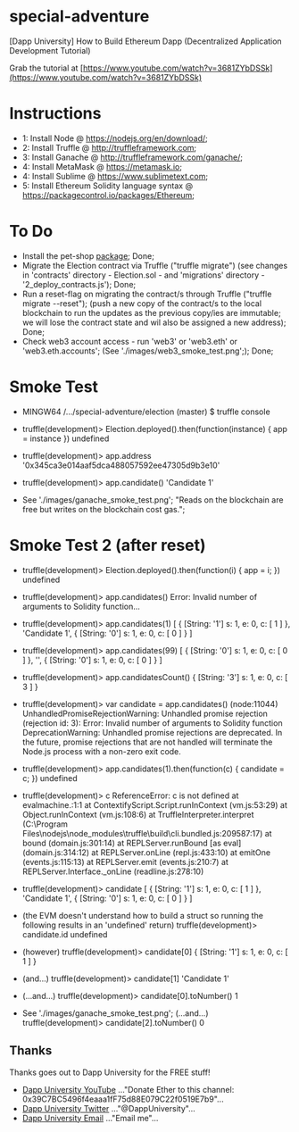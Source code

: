 # special-adventure
[Dapp University] How to Build Ethereum Dapp (Decentralized Application Development Tutorial)

Grab the tutorial at [https://www.youtube.com/watch?v=3681ZYbDSSk](https://www.youtube.com/watch?v=3681ZYbDSSk)

# Instructions
* 1: Install Node @ https://nodejs.org/en/download/;
* 2: Install Truffle @ http://truffleframework.com;
* 3: Install Ganache @ http://truffleframework.com/ganache/;
* 4: Install MetaMask @ https://metamask.io;
* 4: Install Sublime @ https://www.sublimetext.com;
* 5: Install Ethereum Solidity language syntax @ https://packagecontrol.io/packages/Ethereum;

# To Do
* Install the pet-shop [package](http://truffleframework.com/tutorials/pet-shop); Done;
* Migrate the Election contract via Truffle ("truffle migrate") (see changes in 'contracts' directory - Election.sol - and 'migrations' directory - '2_deploy_contracts.js'); Done;
* Run a reset-flag on migrating the contract/s through Truffle ("truffle migrate --reset"); (push a new copy of the contract/s to the local blockchain to run the updates as the previous copy/ies are immutable; we will lose the contract state and wil also be assigned a new address); Done;
* Check web3 account access - run 'web3' or 'web3.eth' or 'web3.eth.accounts'; (See './images/web3_smoke_test.png';); Done;

# Smoke Test
* MINGW64 /.../special-adventure/election (master)
$ truffle console

* truffle(development)> Election.deployed().then(function(instance) { app = instance })
undefined

* truffle(development)> app.address
'0x345ca3e014aaf5dca488057592ee47305d9b3e10'

* truffle(development)> app.candidate()
'Candidate 1'

* See './images/ganache_smoke_test.png'; "Reads on the blockchain are free but writes on the blockchain cost gas.";

# Smoke Test 2 (after reset)
* truffle(development)> Election.deployed().then(function(i) { app = i; })
undefined

* truffle(development)> app.candidates()
Error: Invalid number of arguments to Solidity function...

* truffle(development)> app.candidates(1)
[ { [String: '1'] s: 1, e: 0, c: [ 1 ] },
  'Candidate 1',
  { [String: '0'] s: 1, e: 0, c: [ 0 ] } ]

* truffle(development)> app.candidates(99)
[ { [String: '0'] s: 1, e: 0, c: [ 0 ] },
  '',
  { [String: '0'] s: 1, e: 0, c: [ 0 ] } ]

* truffle(development)> app.candidatesCount()
{ [String: '3'] s: 1, e: 0, c: [ 3 ] }

* truffle(development)> var candidate = app.candidates()
(node:11044) UnhandledPromiseRejectionWarning: Unhandled promise rejection (rejection id: 3): Error: Invalid number of arguments to Solidity function
 DeprecationWarning: Unhandled promise rejections are deprecated. In the future, promise rejections that are not handled will terminate the Node.js process with a non-zero exit code.

* truffle(development)> app.candidates(1).then(function(c) { candidate = c; })
undefined

* truffle(development)> c
ReferenceError: c is not defined
    at evalmachine.<anonymous>:1:1
    at ContextifyScript.Script.runInContext (vm.js:53:29)
    at Object.runInContext (vm.js:108:6)
    at TruffleInterpreter.interpret (C:\Program Files\nodejs\node_modules\truffle\build\cli.bundled.js:209587:17)
    at bound (domain.js:301:14)
    at REPLServer.runBound [as eval] (domain.js:314:12)
    at REPLServer.onLine (repl.js:433:10)
    at emitOne (events.js:115:13)
    at REPLServer.emit (events.js:210:7)
    at REPLServer.Interface._onLine (readline.js:278:10)

* truffle(development)> candidate
[ { [String: '1'] s: 1, e: 0, c: [ 1 ] },
  'Candidate 1',
  { [String: '0'] s: 1, e: 0, c: [ 0 ] } ]

* (the EVM doesn't understand how to build a struct so running the following results in an 'undefined' return) truffle(development)> candidate.id
undefined

* (however) truffle(development)> candidate[0]
{ [String: '1'] s: 1, e: 0, c: [ 1 ] }

* (and...) truffle(development)> candidate[1]
'Candidate 1'

* (...and...) truffle(development)> candidate[0].toNumber()
1

* See './images/ganache_smoke_test.png'; (...and...) truffle(development)> candidate[2].toNumber()
0

## Thanks

Thanks goes out to Dapp University for the FREE stuff!

* [Dapp University YouTube](https://www.youtube.com/channel/UCY0xL8V6NzzFcwzHCgB8orQ) ..."Donate Ether to this channel: 0x39C7BC5496f4eaaa1fF75d88E079C22f0519E7b9"...
* [Dapp University Twitter](https://twitter.com/DappUniversity) ..."@DappUniversity"...
* [Dapp University Email](mailto:gregory@dappuniversity.com) ..."Email me"...